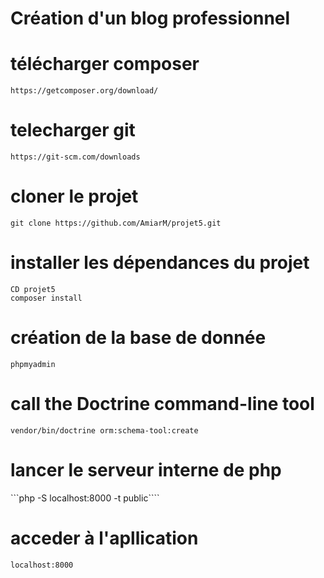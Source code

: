 # Création d'un blog professionnel
# télécharger composer
```https://getcomposer.org/download/```
# telecharger git 
```https://git-scm.com/downloads```
# cloner le projet
```git clone https://github.com/AmiarM/projet5.git```
# installer les dépendances du projet
```
CD projet5
composer install
```
# création de la base de donnée
```phpmyadmin```
# call the Doctrine command-line tool
```vendor/bin/doctrine orm:schema-tool:create```
# lancer le serveur interne de php
```php -S localhost:8000 -t public````
# acceder à l'apllication
```localhost:8000```
